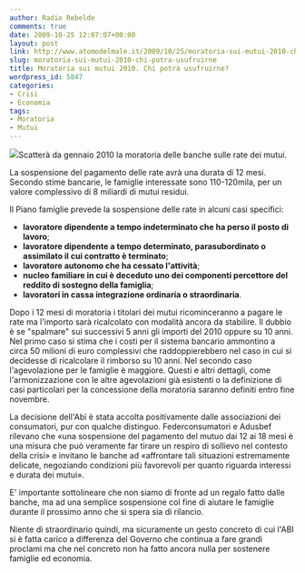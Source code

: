 ```yaml
---
author: Radio Rebelde
comments: true
date: 2009-10-25 12:07:07+00:00
layout: post
link: http://www.atomodelmale.it/2009/10/25/moratoria-sui-mutui-2010-chi-potra-usufruirne/
slug: moratoria-sui-mutui-2010-chi-potra-usufruirne
title: Moratoria sui mutui 2010. Chi potrà usufruirne?
wordpress_id: 5847
categories:
- Crisi
- Economia
tags:
- Moratoria
- Mutui
---
```


![](http://www.atomodelmale.it/wp-content/uploads/2009/10/moratoria-mutui1.jpg)Scatterà da gennaio 2010 la moratoria delle banche sulle rate dei mutui.

La sospensione del pagamento delle rate avrà una durata di 12 mesi. Secondo stime bancarie, le famiglie interessate sono 110-120mila, per un valore complessivo di 8 miliardi di mutui residui.

Il Piano famiglie prevede la sospensione delle rate in alcuni casi specifici:
- **lavoratore dipendente a tempo indeterminato che ha perso il posto di lavoro**;
- **lavoratore dipendente a tempo determinato, parasubordinato o assimilato il cui contratto è terminato**;
- **lavoratore autonomo che ha cessato l'attività**;
- **nucleo familiare in cui è deceduto uno dei componenti percettore del reddito di sostegno della famiglia**;
- **lavoratori in cassa integrazione ordinaria o straordinaria**.<!-- more -->



Dopo i 12 mesi di moratoria i titolari dei mutui ricominceranno a pagare le rate ma l'importo sarà ricalcolato con modalità ancora da stabilire. Il dubbio è se "spalmare" sui successivi 5 anni gli importi del 2010 oppure su 10 anni. Nel primo caso si stima che i costi per il sistema bancario ammontino a circa 50 milioni di euro complessivi che raddoppierebbero nel caso in cui si decidesse di ricalcolare il rimborso su 10 anni. Nel secondo caso l'agevolazione per le famiglie è maggiore. Questi e altri dettagli, come l'armonizzazione con le altre agevolazioni già esistenti o la definizione di casi particolari per la concessione della moratoria saranno definiti entro fine novembre.

La decisione dell'Abi è stata accolta positivamente dalle associazioni dei consumatori, pur con qualche distinguo. Federconsumatori e Adusbef rilevano che «una sospensione del pagamento del mutuo dai 12 ai 18 mesi è una misura che può veramente far tirare un respiro di sollievo nel contesto della crisi» e invitano le banche ad «affrontare tali situazioni estremamente delicate, negoziando condizioni più favorevoli per quanto riguarda interessi e durata dei mutui».

E' importante sottolineare che non siamo di fronte ad un regalo fatto dalle banche, ma ad una semplice sospensione col fine di aiutare le famiglie durante il prossimo anno che si spera sia di rilancio.

Niente di straordinario quindi, ma sicuramente un gesto concreto di cui l'ABI si è fatta carico a differenza del Governo che continua a fare grandi proclami ma che nel concreto non ha fatto ancora nulla per sostenere famiglie ed economia.
